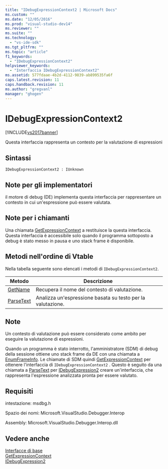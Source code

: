 ```yaml
---
title: "IDebugExpressionContext2 | Microsoft Docs"
ms.custom: ""
ms.date: "12/05/2016"
ms.prod: "visual-studio-dev14"
ms.reviewer: ""
ms.suite: ""
ms.technology: 
  - "vs-ide-sdk"
ms.tgt_pltfrm: ""
ms.topic: "article"
f1_keywords: 
  - "IDebugExpressionContext2"
helpviewer_keywords: 
  - "Interfaccia IDebugExpressionContext2"
ms.assetid: 577fdaae-4b2d-4112-9839-ab899535fa6f
caps.latest.revision: 11
caps.handback.revision: 11
ms.author: "gregvanl"
manager: "ghogen"
---
```

# IDebugExpressionContext2
[!INCLUDE[vs2017banner](../../../code-quality/includes/vs2017banner.md)]

Questa interfaccia rappresenta un contesto per la valutazione di espressioni  
  
## Sintassi  
  
```  
IDebugExpressionContext2 : IUnknown  
```  
  
## Note per gli implementatori  
 il motore di debug \(DE\) implementa questa interfaccia per rappresentare un contesto in cui un'espressione può essere valutata.  
  
## Note per i chiamanti  
 Una chiamata [GetExpressionContext](../../../extensibility/debugger/reference/idebugstackframe2-getexpressioncontext.md) a restituisce la questa interfaccia.  Questa interfaccia è accessibile solo quando il programma sottoposto a debug è stato messo in pausa e uno stack frame è disponibile.  
  
## Metodi nell'ordine di Vtable  
 Nella tabella seguente sono elencati i metodi di `IDebugExpressionContext2`.  
  
|Metodo|Descrizione|  
|------------|-----------------|  
|[GetName](../Topic/IDebugExpressionContext2::GetName.md)|Recupera il nome del contesto di valutazione.|  
|[ParseText](../../../extensibility/debugger/reference/idebugexpressioncontext2-parsetext.md)|Analizza un'espressione basata su testo per la valutazione.|  
  
## Note  
 Un contesto di valutazione può essere considerato come ambito per eseguire la valutazione di espressioni.  
  
 Quando un programma è stato interrotto, l'amministratore \(SDM\) di debug della sessione ottiene uno stack frame da DE con una chiamata a [EnumFrameInfo](../../../extensibility/debugger/reference/idebugthread2-enumframeinfo.md).  Le chiamate di SDM quindi [GetExpressionContext](../../../extensibility/debugger/reference/idebugstackframe2-getexpressioncontext.md) per ottenere l'interfaccia di `IDebugExpressionContext2` .  Questo è seguito da una chiamata a [ParseText](../../../extensibility/debugger/reference/idebugexpressioncontext2-parsetext.md) per [IDebugExpression2](../../../extensibility/debugger/reference/idebugexpression2.md) creare un'interfaccia, che rappresenta l'espressione analizzata pronta per essere valutato.  
  
## Requisiti  
 intestazione: msdbg.h  
  
 Spazio dei nomi: Microsoft.VisualStudio.Debugger.Interop  
  
 Assembly: Microsoft.VisualStudio.Debugger.Interop.dll  
  
## Vedere anche  
 [Interfacce di base](../../../extensibility/debugger/reference/core-interfaces.md)   
 [GetExpressionContext](../../../extensibility/debugger/reference/idebugstackframe2-getexpressioncontext.md)   
 [IDebugExpression2](../../../extensibility/debugger/reference/idebugexpression2.md)